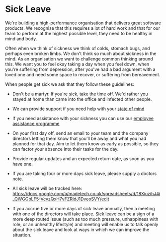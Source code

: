 # Sick Leave

We're building a high-performance organisation that delivers great software products. We recognise that this requires a lot of hard work and that for our team to perform at the highest possible level, they need to be healthy in mind and body.

Often when we think of sickness we think of colds, stomach bugs, and perhaps even broken limbs. We don't think so much about sickness in the mind. As an organisation we want to challenge common thinking around this. We want you to feel okay taking a day when you feel down, when you're suffering from depression, after you've had a bad argument with a loved one and need some space to recover, or suffering from bereavement.

When people get sick we ask that they follow these guidelines:

* Don't be a martyr. If you're sick, take the time off. We'd rather you stayed at home than came into the office and infected other people.

* We can provide support if you need help with your [state of mind](state_of_mind.md)

* If you need assistance with your sickness you can use our [employee assistance programme](employee_assistance.md)

* On your first day off, send an email to your team and the company directors letting them know that you'll be away and what you had planned for that day. Aim to let them know as early as possible, so they can factor your absence into their tasks for the day.

* Provide regular updates and an expected return date, as soon as you have one.

* If you are taking four or more days sick leave, please supply a doctors note.

* All sick leave will be tracked here: https://docs.google.com/a/madetech.co.uk/spreadsheets/d/18XiuzihJ4i_QWGGbLF5-VcvzQxH7vFZRldJ1DveoSVY/edit

* If you accrue five or more days of sick leave annually, then a meeting with one of the directors will take place. Sick leave can be a sign of a more deep routed issue (such as too much pressure, unhappiness with role, or an unhealthy lifestyle) and meeting will enable us to talk openly about the sick leave and look at ways in which we can improve the situation.
